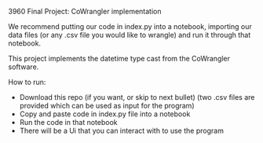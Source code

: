3960 Final Project: CoWrangler implementation

We recommend putting our code in index.py into a notebook, importing our data files (or any .csv file you would like to wrangle) and run it through that notebook.

This project implements the datetime type cast from the CoWrangler software.

How to run:
  - Download this repo (if you want, or skip to next bullet) (two .csv files are provided which can be used as input for the program)
  - Copy and paste code in index.py file into a notebook
  - Run the code in that notebook
  - There will be a Ui that you can interact with to use the program
